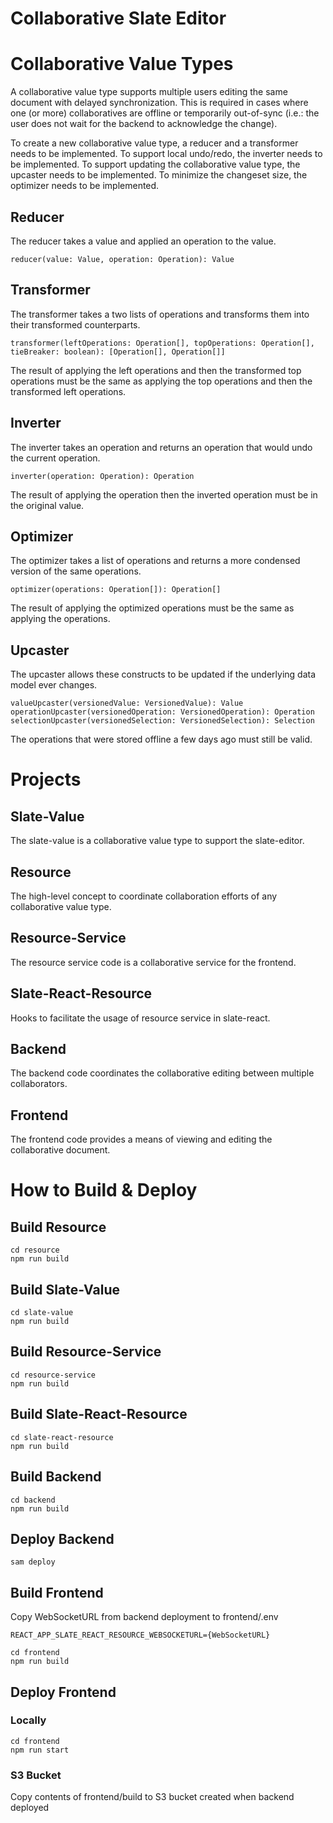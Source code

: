 # Collaborative Slate Editor

# Collaborative Value Types

A collaborative value type supports multiple users editing the same document with delayed synchronization. This is
required in cases where one (or more) collaboratives are offline or temporarily out-of-sync (i.e.: the user does not
wait for the backend to acknowledge the change).

To create a new collaborative value type, a reducer and a transformer needs to be implemented.
To support local undo/redo, the inverter needs to be implemented.
To support updating the collaborative value type, the upcaster needs to be implemented.
To minimize the changeset size, the optimizer needs to be implemented.

## Reducer

The reducer takes a value and applied an operation to the value.

```
reducer(value: Value, operation: Operation): Value
```

## Transformer

The transformer takes a two lists of operations and transforms them into their transformed counterparts.

```
transformer(leftOperations: Operation[], topOperations: Operation[], tieBreaker: boolean): [Operation[], Operation[]]
```

The result of applying the left operations and then the transformed top operations must be the same as applying the top
operations and then the transformed left operations.

## Inverter

The inverter takes an operation and returns an operation that would undo the current operation.

```
inverter(operation: Operation): Operation
```

The result of applying the operation then the inverted operation must be in the original value.

## Optimizer

The optimizer takes a list of operations and returns a more condensed version of the same operations.

```
optimizer(operations: Operation[]): Operation[]
```

The result of applying the optimized operations must be the same as applying the operations.

## Upcaster

The upcaster allows these constructs to be updated if the underlying data model ever changes.

```
valueUpcaster(versionedValue: VersionedValue): Value
operationUpcaster(versionedOperation: VersionedOperation): Operation
selectionUpcaster(versionedSelection: VersionedSelection): Selection
```

The operations that were stored offline a few days ago must still be valid.

# Projects

## Slate-Value

The slate-value is a collaborative value type to support the slate-editor.

## Resource

The high-level concept to coordinate collaboration efforts of any collaborative value type.

## Resource-Service

The resource service code is a collaborative service for the frontend.

## Slate-React-Resource

Hooks to facilitate the usage of resource service in slate-react.

## Backend

The backend code coordinates the collaborative editing between multiple collaborators.

## Frontend

The frontend code provides a means of viewing and editing the collaborative document.

# How to Build & Deploy

## Build Resource

```
cd resource
npm run build
```

## Build Slate-Value

```
cd slate-value
npm run build
```

## Build Resource-Service

```
cd resource-service
npm run build
```

## Build Slate-React-Resource

```
cd slate-react-resource
npm run build
```

## Build Backend

```
cd backend
npm run build
```

## Deploy Backend

```
sam deploy
```

## Build Frontend

Copy WebSocketURL from backend deployment to frontend/.env

```
REACT_APP_SLATE_REACT_RESOURCE_WEBSOCKETURL={WebSocketURL}
```

```
cd frontend
npm run build
```

## Deploy Frontend

### Locally

```
cd frontend
npm run start
```

### S3 Bucket

Copy contents of frontend/build to S3 bucket created when backend deployed
